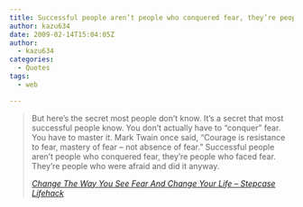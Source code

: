 ```yaml
---
title: Successful people aren’t people who conquered fear, they’re people who faced fear.
author: kazu634
date: 2009-02-14T15:04:05Z
author:
  - kazu634
categories:
  - Quotes
tags:
  - web

---
```

<div class="section">
<blockquote title="Change The Way You See Fear And Change Your Life - Stepcase Lifehack" cite="http://www.lifehack.org/articles/lifestyle/change-the-way-you-see-fear-and-change-your-life.html">
<p>
      But here&#8217;s the secret most people don&#8217;t know. It&#8217;s a secret that most successful people know. You don&#8217;t actually have to &#8220;conquer&#8221; fear. You have to master it. Mark Twain once said, &#8220;Courage is resistance to fear, mastery of fear &#8211; not absence of fear.&#8221; Successful people aren&#8217;t people who conquered fear, they&#8217;re people who faced fear. They&#8217;re people who were afraid and did it anyway.
</p>
    
<p>
<cite><a href="http://www.lifehack.org/articles/lifestyle/change-the-way-you-see-fear-and-change-your-life.html" onclick="__gaTracker('send', 'event', 'outbound-article', 'http://www.lifehack.org/articles/lifestyle/change-the-way-you-see-fear-and-change-your-life.html', 'Change The Way You See Fear And Change Your Life &#8211; Stepcase Lifehack');" target="_blank">Change The Way You See Fear And Change Your Life &#8211; Stepcase Lifehack</a></cite>
</p>
</blockquote>
</div>
